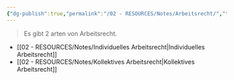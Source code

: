 ```yaml
---
{"dg-publish":true,"permalink":"/02 - RESOURCES/Notes/Arbeitsrecht/","tags":["GFN/LF01","GFN/prüfungsrelevant/AP1"],"noteIcon":"","updated":"2024-08-18T18:44:36.985+02:00"}
---
```


>Es gibt 2 arten von Arbeitsrecht.

- [[02 - RESOURCES/Notes/Individuelles Arbeitsrecht\|Individuelles Arbeitsrecht]]
- [[02 - RESOURCES/Notes/Kollektives Arbeitsrecht\|Kollektives Arbeitsrecht]]